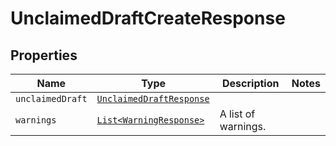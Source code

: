 

# UnclaimedDraftCreateResponse



## Properties

Name | Type | Description | Notes
------------ | ------------- | ------------- | -------------
| `unclaimedDraft` | [```UnclaimedDraftResponse```](UnclaimedDraftResponse.md) |    |  |
| `warnings` | [```List<WarningResponse>```](WarningResponse.md) |  A list of warnings.  |  |



